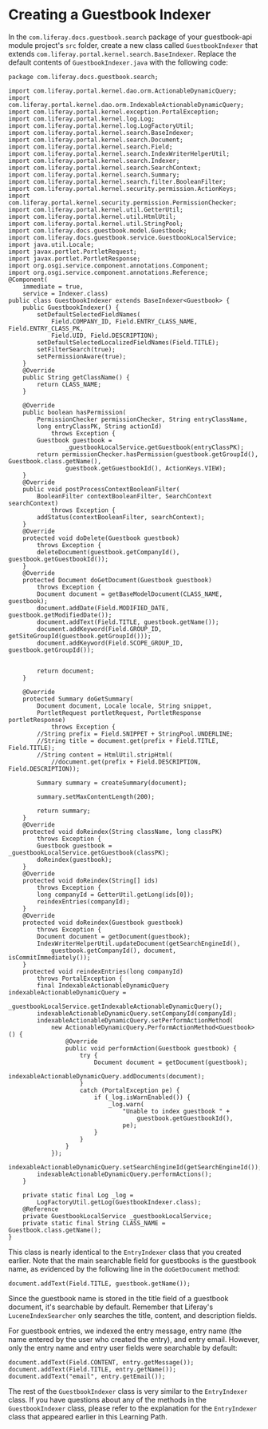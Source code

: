 # Creating a Guestbook Indexer [](id=creating-a-guestbook-indexer)

In the `com.liferay.docs.guestbook.search` package of your guestbook-api module 
project's `src` folder, create a new class called `GuestbookIndexer` that
extends `com.liferay.portal.kernel.search.BaseIndexer`. Replace the default
contents of `GuestbookIndexer.java` with the following code:

    package com.liferay.docs.guestbook.search;

    import com.liferay.portal.kernel.dao.orm.ActionableDynamicQuery;
    import com.liferay.portal.kernel.dao.orm.IndexableActionableDynamicQuery;
    import com.liferay.portal.kernel.exception.PortalException;
    import com.liferay.portal.kernel.log.Log;
    import com.liferay.portal.kernel.log.LogFactoryUtil;
    import com.liferay.portal.kernel.search.BaseIndexer;
    import com.liferay.portal.kernel.search.Document;
    import com.liferay.portal.kernel.search.Field;
    import com.liferay.portal.kernel.search.IndexWriterHelperUtil;
    import com.liferay.portal.kernel.search.Indexer;
    import com.liferay.portal.kernel.search.SearchContext;
    import com.liferay.portal.kernel.search.Summary;
    import com.liferay.portal.kernel.search.filter.BooleanFilter;
    import com.liferay.portal.kernel.security.permission.ActionKeys;
    import com.liferay.portal.kernel.security.permission.PermissionChecker;
    import com.liferay.portal.kernel.util.GetterUtil;
    import com.liferay.portal.kernel.util.HtmlUtil;
    import com.liferay.portal.kernel.util.StringPool;
    import com.liferay.docs.guestbook.model.Guestbook;
    import com.liferay.docs.guestbook.service.GuestbookLocalService;
    import java.util.Locale;
    import javax.portlet.PortletRequest;
    import javax.portlet.PortletResponse;
    import org.osgi.service.component.annotations.Component;
    import org.osgi.service.component.annotations.Reference;
    @Component(
    	immediate = true,
    	service = Indexer.class)
    public class GuestbookIndexer extends BaseIndexer<Guestbook> {
    	public GuestbookIndexer() {
    		setDefaultSelectedFieldNames(
    			Field.COMPANY_ID, Field.ENTRY_CLASS_NAME, Field.ENTRY_CLASS_PK,
    			Field.UID, Field.DESCRIPTION);
    		setDefaultSelectedLocalizedFieldNames(Field.TITLE);
    		setFilterSearch(true);
    		setPermissionAware(true);
    	}
    	@Override
    	public String getClassName() {
    		return CLASS_NAME;
    	}
    	
    	@Override
    	public boolean hasPermission(
    		PermissionChecker permissionChecker, String entryClassName,
    		long entryClassPK, String actionId)
    			throws Exception {
    		Guestbook guestbook =
    				_guestbookLocalService.getGuestbook(entryClassPK);
    		return permissionChecker.hasPermission(guestbook.getGroupId(), Guestbook.class.getName(),
    				guestbook.getGuestbookId(), ActionKeys.VIEW);
    	}
    	@Override
    	public void postProcessContextBooleanFilter(
    		BooleanFilter contextBooleanFilter, SearchContext searchContext)
    			throws Exception {
    		addStatus(contextBooleanFilter, searchContext);
    	}
    	@Override
    	protected void doDelete(Guestbook guestbook)
    		throws Exception {
    		deleteDocument(guestbook.getCompanyId(), guestbook.getGuestbookId());
    	}
    	@Override
    	protected Document doGetDocument(Guestbook guestbook)
    		throws Exception {
    		Document document = getBaseModelDocument(CLASS_NAME, guestbook);
            document.addDate(Field.MODIFIED_DATE, guestbook.getModifiedDate());
            document.addText(Field.TITLE, guestbook.getName());
            document.addKeyword(Field.GROUP_ID, getSiteGroupId(guestbook.getGroupId()));
            document.addKeyword(Field.SCOPE_GROUP_ID, guestbook.getGroupId());
    		
    		
    		return document;
    	}
    	
    	@Override
    	protected Summary doGetSummary(
    		Document document, Locale locale, String snippet,
    		PortletRequest portletRequest, PortletResponse portletResponse)
    			throws Exception {
    		//String prefix = Field.SNIPPET + StringPool.UNDERLINE;
    		//String title = document.get(prefix + Field.TITLE, Field.TITLE);
    		//String content = HtmlUtil.stripHtml(
    			//document.get(prefix + Field.DESCRIPTION, Field.DESCRIPTION));
    		
            Summary summary = createSummary(document);

            summary.setMaxContentLength(200);

            return summary;
    	}
    	@Override
    	protected void doReindex(String className, long classPK)
    		throws Exception {
    		Guestbook guestbook = _guestbookLocalService.getGuestbook(classPK);
    		doReindex(guestbook);
    	}
    	@Override
    	protected void doReindex(String[] ids)
    		throws Exception {
    		long companyId = GetterUtil.getLong(ids[0]);
    		reindexEntries(companyId);
    	}
    	@Override
    	protected void doReindex(Guestbook guestbook)
    		throws Exception {
    		Document document = getDocument(guestbook);
    		IndexWriterHelperUtil.updateDocument(getSearchEngineId(),
    			guestbook.getCompanyId(), document, isCommitImmediately());
    	}
    	protected void reindexEntries(long companyId)
    		throws PortalException {
    		final IndexableActionableDynamicQuery indexableActionableDynamicQuery =
    			_guestbookLocalService.getIndexableActionableDynamicQuery();
    		indexableActionableDynamicQuery.setCompanyId(companyId);
    		indexableActionableDynamicQuery.setPerformActionMethod(
    			new ActionableDynamicQuery.PerformActionMethod<Guestbook>() {
    				@Override
    				public void performAction(Guestbook guestbook) {
    					try {
    						Document document = getDocument(guestbook);
    						indexableActionableDynamicQuery.addDocuments(document);
    					}
    					catch (PortalException pe) {
    						if (_log.isWarnEnabled()) {
    							_log.warn(
    								"Unable to index guestbook " +
    									guestbook.getGuestbookId(),
    								pe);
    						}
    					}
    				}
    			});
    		indexableActionableDynamicQuery.setSearchEngineId(getSearchEngineId());
    		indexableActionableDynamicQuery.performActions();
    	}
    	
    	private static final Log _log =
    		LogFactoryUtil.getLog(GuestbookIndexer.class);
    	@Reference
    	private GuestbookLocalService _guestbookLocalService;
    	private static final String CLASS_NAME = Guestbook.class.getName();
    }

This class is nearly identical to the `EntryIndexer` class that you created
earlier. Note that the main searchable field for guestbooks is the guestbook
name, as evidenced by the following line in the `doGetDocument` method:

    document.addText(Field.TITLE, guestbook.getName());

Since the guestbook name is stored in the title field of a guestbook document,
it's searchable by default. Remember that Liferay's `LuceneIndexSearcher` only
searches the title, content, and description fields.

For guestbook entries, we indexed the entry message, entry name (the name
entered by the user who created the entry), and entry email. However, only the
entry name and entry user fields were searchable by default:

    document.addText(Field.CONTENT, entry.getMessage());
    document.addText(Field.TITLE, entry.getName());
    document.addText("email", entry.getEmail());

The rest of the `GuestbookIndexer` class is very similar to the `EntryIndexer`
class. If you have questions about any of the methods in the `GuestbookIndexer`
class, please refer to the explanation for the `EntryIndexer` class that
appeared earlier in this Learning Path.